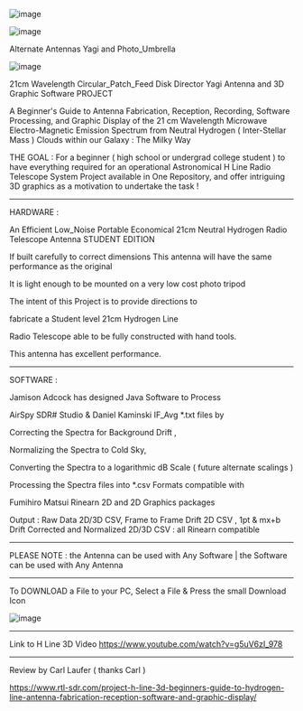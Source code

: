 ![image](https://github.com/user-attachments/assets/43eade51-8f59-4f22-85b7-6dee1f250e02)





![image](https://github.com/user-attachments/assets/036ca466-0cfa-4eef-92a9-42fe5dcdc674)

Alternate Antennas  Yagi and Photo_Umbrella

![image](https://github.com/user-attachments/assets/1ecc9e2c-3035-45e1-9553-58a3be16b48b)





21cm Wavelength  Circular_Patch_Feed  Disk  Director Yagi  Antenna and 3D Graphic Software PROJECT


A Beginner's Guide to Antenna Fabrication, Reception, Recording, Software Processing, and Graphic Display
of the 21 cm Wavelength Microwave Electro-Magnetic Emission Spectrum
from Neutral Hydrogen ( Inter-Stellar Mass ) Clouds within our Galaxy : The Milky Way

THE GOAL : For a beginner ( high school or undergrad college student ) to have everything required 
for an operational Astronomical H Line Radio Telescope System Project available in One Repository, 
and offer intriguing 3D graphics as a motivation to undertake the task ! 


_________________________________________
HARDWARE :

An Efficient    Low_Noise Portable   Economical
21cm Neutral Hydrogen Radio Telescope Antenna STUDENT EDITION

If built carefully to correct dimensions This antenna will have the same
performance as the original


It is light enough to be mounted on a very low cost photo tripod 

The intent of this Project is to provide directions to 

fabricate a Student level 21cm Hydrogen Line

Radio Telescope able to be fully constructed with hand tools. 

This antenna has excellent performance.

________________________________________
SOFTWARE :

Jamison Adcock has designed Java Software to Process 

AirSpy SDR# Studio & Daniel Kaminski IF_Avg *.txt files by

Correcting the Spectra for Background Drift , 

Normalizing the Spectra to Cold Sky,  

Converting the Spectra to a logarithmic dB Scale  ( future alternate scalings ) 

Processing the Spectra files into *.csv Formats  compatible with

Fumihiro Matsui Rinearn 2D and 2D Graphics packages

Output : Raw Data 2D/3D CSV, Frame to Frame Drift 2D CSV , 1pt & mx+b Drift Corrected and Normalized 2D/3D CSV : all Rinearn compatible

________________________________________________
PLEASE NOTE : 
    the Antenna  can be used with Any Software |
    the Software can be used with Any Antenna 
_______________________________________________

To DOWNLOAD a File  to your PC, Select a File & Press the small Download Icon 

![image](https://github.com/user-attachments/assets/0b854c90-f387-4875-803a-91b254675598)

_________________________________________________________________________________

Link to H Line 3D  Video 
https://www.youtube.com/watch?v=g5uV6zI_978
______________________________________________________________________________





Review by Carl Laufer  (   thanks Carl   )

https://www.rtl-sdr.com/project-h-line-3d-beginners-guide-to-hydrogen-line-antenna-fabrication-reception-software-and-graphic-display/
